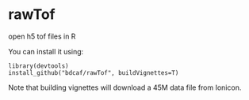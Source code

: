 # rawTof
open h5 tof files in R

You can install it using:

    library(devtools)
    install_github("bdcaf/rawTof", buildVignettes=T)

Note that building vignettes will download a 45M data file from Ionicon.
